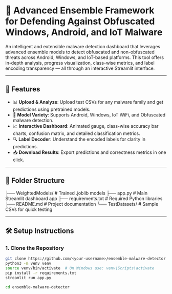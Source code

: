 # 🔐 Advanced Ensemble Framework for Defending Against Obfuscated Windows, Android, and IoT Malware

An intelligent and extensible malware detection dashboard that leverages advanced ensemble models to detect obfuscated and non-obfuscated threats across Android, Windows, and IoT-based platforms. This tool offers in-depth analysis, progress visualization, class-wise metrics, and label encoding transparency — all through an interactive Streamlit interface.

---

## 🚀 Features

- 📊 **Upload & Analyze**: Upload test CSVs for any malware family and get predictions using pretrained models.
- 🧠 **Model Variety**: Supports Android, Windows, IoT WiFi, and Obfuscated malware detection.
- 📈 **Interactive Dashboard**: Animated gauge, class-wise accuracy bar charts, confusion matrix, and detailed classification metrics.
- 🔍 **Label Decoder**: Understand the encoded labels for clarity in predictions.
- 📥 **Download Results**: Export predictions and correctness metrics in one click.

---

## 📁 Folder Structure
├── WeightedModels/ # Trained .joblib models
├── app.py # Main Streamlit dashboard app
├── requirements.txt # Required Python libraries
├── README.md # Project documentation
└── TestDatasets/ # Sample CSVs for quick testing

---

## 🛠️ Setup Instructions

### 1. Clone the Repository

```bash
git clone https://github.com/<your-username>/ensemble-malware-detector.git
python3 -m venv venv
source venv/bin/activate  # On Windows use: venv\Scripts\activate
pip install -r requirements.txt
streamlit run app.py

cd ensemble-malware-detector
